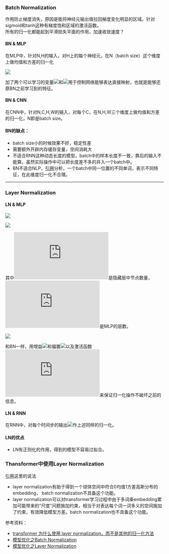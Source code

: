 ### Batch Normalization 

作用防止梯度消失，原因是能将神经元输出值拉回梯度变化明显的区域。针对sigmoid和tanh这种有梯度饱和区域的激活函数。<br/>
所有的归一化都能起到平滑损失平面的作用，加速收敛速度？

#### BN & MLP
在MLP中，针对N,H的输入，对H上的每个神经元，在N（batch size）这个维度上做均值和方差的归一化

![](https://latex.codecogs.com/svg.latex?\hat{x}^{(k)}=\alpha^{(k)}\frac{x^{(k)}-E[x^{(k)}]}{\sqrt{Var[x^{(k)}]+\epsilon}}+\beta^{(k)})

加了两个可以学习的变量![](https://latex.codecogs.com/svg.latex?\alpha)和![](https://latex.codecogs.com/svg.latex?\beta)用于控制网络能够表达直接映射，也就是能够还原BN之前学习到的特征。 <br/>

#### BN & CNN
在CNN中，针对N,C,H,W的输入，对每个C，在N,H,W三个维度上做均值和方差的归一化，N即是batch size。

#### BN的缺点：
* batch size小的时候效果不好，稳定性差 
* 需要额外开辟内存缓存变量，空间消耗大
* 不适合RNN这种动态长度的模型，batch中的样本长度不一致，靠后的输入不能算。虽然实际操作中可以把长度差不多的并入一个batch中。
* BN不适合NLP，[引用](https://github.com/DA-southampton/NLP_ability/blob/master/%E6%B7%B1%E5%BA%A6%E5%AD%A6%E4%B9%A0%E8%87%AA%E7%84%B6%E8%AF%AD%E8%A8%80%E5%A4%84%E7%90%86/Transformer/NLP%E4%BB%BB%E5%8A%A1%E4%B8%AD-layer-norm%E6%AF%94BatchNorm%E5%A5%BD%E5%9C%A8%E5%93%AA%E9%87%8C.md)分析，一个batch中同一位置的不同单词，表示不同特征，在此维度归一化不合理。

-------------

### Layer Normalization

#### LN & MLP

![](https://latex.codecogs.com/svg.latex?\mu^l=\frac{1}{H}\sum_{i=1}^Ha_i^l)

![](https://latex.codecogs.com/svg.latex?\sigma^l=\sqrt{\frac{1}{H}\sum_{i=1}^H({a_i^l-\mu^l})^2})

其中![](https://latex.codecogs.com/svg.latex?H)是隐藏层中节点数量，![](https://latex.codecogs.com/svg.latex?l)是MLP的层数。<br/>

![](https://latex.codecogs.com/svg.latex?\mathbf{h}={f(\frac{\mathbf{g}}{\sqrt{\sigma^2+\epsilon}}\odot(\mathbf{a}-\mu)+\mathbf{b})}) 
<br/>

和BN一样，用增益![](https://latex.codecogs.com/svg.latex?\mathbf{g})和偏置![](https://latex.codecogs.com/svg.latex?\mathbf{b})以及激活函数![](https://latex.codecogs.com/svg.latex?f)来保证归一化操作不破坏之前的信息。

#### LN & RNN
在RNN中，对每个时间步的输出![](https://latex.codecogs.com/svg.latex?\mathbf{h_t})作上述同样的归一化。

#### LN的优点
* LN有正则化的作用，得到的模型不容易过拟合。

### Thansformer中使用Layer Normalization
[引用](https://www.zhihu.com/question/395811291/answer/1260290120)这里的说法
* layer normalization有助于得到一个球体空间中符合0均值1方差高斯分布的 embedding， batch normalization不具备这个功能。
* layer normalization可以对transformer学习过程中由于多词条embedding累加可能带来的“尺度”问题施加约束，相当于对表达每个词一词多义的空间施加了约束，有效降低模型方差。batch normalization也不具备这个功能。

参考资料：
* [transformer 为什么使用 layer normalization，而不是其他的归一化方法](https://www.zhihu.com/question/395811291/answer/1260290120)
* [模型优化之Batch Normalization](https://zhuanlan.zhihu.com/p/54171297)
* [模型优化之Layer Normalization](https://zhuanlan.zhihu.com/p/54530247)